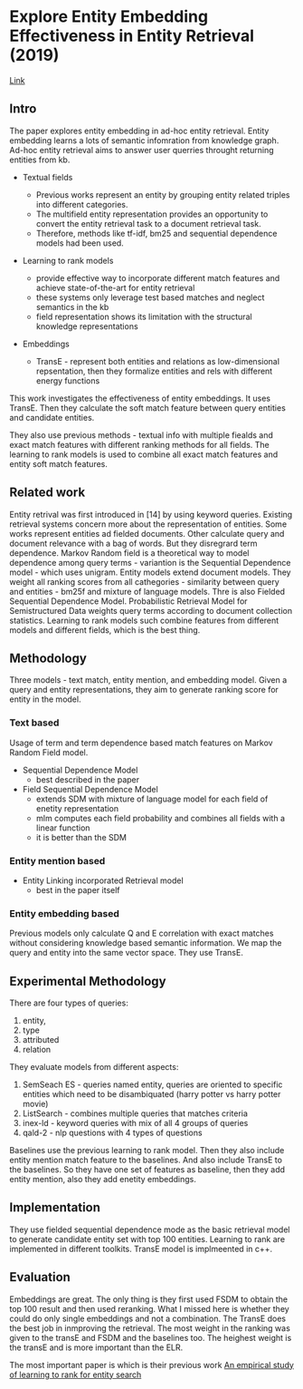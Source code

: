 # Explore Entity Embedding Effectiveness in Entity Retrieval (2019)

[Link](https://link.springer.com/chapter/10.1007/978-3-030-32381-3_9)

## Intro

The paper explores entity embedding in ad-hoc entity retrieval.
Entity embedding learns a lots of semantic infomration from knowledge graph.
Ad-hoc entity retrieval aims to answer user querries throught returning entities from kb.

- Textual fields
  - Previous works represent an entity by grouping entity related    triples into different categories. 
  - The multifield entity representation provides an opportunity to convert the entity retrieval task to a document retrieval task.
  - Therefore, methods like tf-idf, bm25 and sequential dependence models had been used.

- Learning to rank models
  - provide effective way to incorporate different match features and achieve state-of-the-art for entity retrieval
  - these systems only leverage test based matches and neglect semantics in the kb
  - field representation shows its limitation with the structural knowledge representations

- Embeddings
  - TransE - represent both entities and relations as low-dimensional repsentation, then they formalize entities and rels with different energy functions

This work investigates the effectiveness of entity embeddings.
It uses TransE.
Then they calculate the soft match feature between query entities and candidate entities.

They also use previous methods - textual info with multiple fiealds and exact match features with different ranking methods for all fields.
The learning to rank models is used to combine all exact match features and entity soft match features.

## Related work

Entity retrival was first introduced in [14] by using keyword queries.
Existing retrieval systems concern more about the representation of entities.
Some works represent entities ad fielded documents.
Other calculate query and document relevance with a bag of words.
But they disregrard term dependence.
Markov Random field is a theoretical way to model dependence among query terms - variantion is the Sequential Dependence model - which uses unigram.
Entity models extend document models.
They weight all ranking scores from all cathegories - similarity between query and entities - bm25f and mixture of language models.
Thre is also Fielded Sequential Dependence Model.
Probabilistic Retrieval Model for Semistructured Data weights query terms according to document collection statistics.
Learning to rank models such combine features from different models and different fields, which is the best thing.

## Methodology

Three models - text match, entity mention, and embedding model.
Given a query and entity representations, they aim to generate ranking score for entity in the model.

### Text based

Usage of term and term dependence based match features on Markov Random Field model.

- Sequential Dependence Model
  - best described in the paper
- Field Sequential Dependence Model
  - extends SDM with mixture of language model for each field of enetity representation
  - mlm computes each field probability and combines all fields with a linear function
  - it is better than the SDM

### Entity mention based

- Entity Linking incorporated Retrieval model
  - best in the paper itself

### Entity embedding based

Previous models only calculate Q and E correlation with exact matches without considering knowledge based semantic information.
We map the query and entity into the same vector space.
They use TransE.

## Experimental Methodology

There are four types of queries:
1. entity,
2. type
3. attributed
4. relation

They evaluate models from different aspects:
1. SemSeach ES - queries named entity, queries are oriented to specific entities which need to be disambiquated (harry potter vs harry potter movie)
2. ListSearch - combines multiple queries that matches criteria
3. inex-ld - keyword queries with mix of all 4 groups of queries
4. qald-2 - nlp questions with 4 types of questions

Baselines use the previous learning to rank model.
Then they also include entity mention match feature to the baselines.
And also include TransE to the baselines.
So they have one set of features as baseline, then they add entity mention, also they add enetity embeddings.

## Implementation

They use fielded sequential dependence mode as the basic retrieval model to generate candidate entity set with top 100 entities.
Learning to rank are implemented in different toolkits.
TransE model is implmeented in c++.

## Evaluation

Embeddings are great.
The only thing is they first used FSDM to obtain the top 100 result and then used reranking.
What I missed here is whether they could do only single embeddings and not a combination.
The TransE does the best job in inmproving the retrieval.
The most weight in the ranking was given to the transE and FSDM and the baselines too.
The heighest weight is the transE and is more important than the ELR.

The most important paper is which is their previous work [An empirical study of learning to rank for entity search](https://www.semanticscholar.org/paper/An-Empirical-Study-of-Learning-to-Rank-for-Entity-Chen-Xiong/11e1e395431c73a3a961b0c5f30b0227f98873b0)